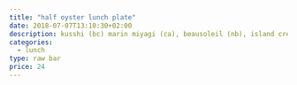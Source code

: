 ```yaml
---
title: "half oyster lunch plate"
date: 2018-07-07T13:10:30+02:00
description: kusshi (bc) marin miyagi (ca), beausoleil (nb), island creek (ma), pacific gold (ca)
categories:
  - lunch
type: raw bar
price: 24
---
```


